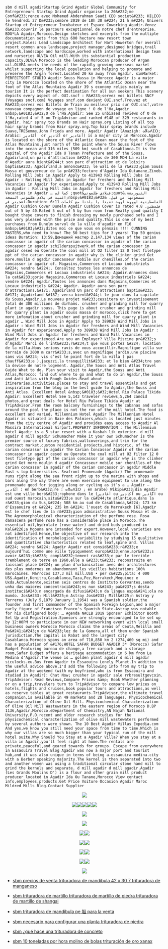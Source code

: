 
```
sbm d mill agadirStartup Grind Agadir Global Community for Entrepreneurs Startup Grind Agadir organise la 20&#232;me Conf&#233;rence avec Mohamed Abderahman Saadi CEO societ&#233; HILECO le Vendredi 27 D&#233;cembre 2019 de 18h 30 &#224; 21 h &#224; Univers Startup et Entrepreneur Incubateur et Espace Coworking Agadir.Venez d&#233;couvrir le parcours exceptionnel de notre chef d'entreprise. BDG*LA Agadir,Morocco.Design sketches and excerpts from the multiple documentation sets from this 600 hectare new resort town project.Roles: Lead Landscape Architect for Hart Howerton for overall resort common area landscape,project manager,designed bridges,trail network,landscape and hardscape,worked with international design team and nurseries OLVEA Oil mill.With its substantial production capacity,OLVEA Morocco is the leading Moroccan producer of Argan oil.OLVEA meets the needs of the rapidly growing overseas market whilst supporting the local population and helping to promote and preserve the Argan forest.Located 20 km away from Agadir. simMarket: PERFECTSOFT STUDIO Agadir Souss Massa in Morocco Agadir is a major city in Morocco located on the shore of the Atlantic Ocean near the foot of the Atlas Mountains Agadir 39 s economy relies mainly on tourism It is the perfect destination for all sun seekers This scenery depicts every aspect of. OUI.sncf : R&#233;servez vos billets SNCF (Voyages sncf.com) Voyages sncf.com devient OUI.sncf.Trouvez et R&#233;servez vos Billets de Train au meilleur prix sur OUI.sncf,votre nouveau compagnon de voyage en ligne ! O de l'Ha,Agadir &nbsp;&#0183;&#32;O de l'Ha,Agadir: See 25 unbiased reviews of O de l'Ha,rated 4 of 5 on TripAdvisor and ranked #148 of 329 restaurants in Agadir. hair spray top Brands on Hair spray.org Listing of all top hair spray brands from Hair spray.org.Top hair spray brands include Suave,TRESemme,John Frieda and more. Agadir Agadir (Amazigh: ⴰⴳⴰⴷⵉⵔ; Arabic: أكادير ‎ or أݣادير or أغادير) is a major city in Morocco.Agadir is located on the shore of the Atlantic Ocean near the foot of the Atlas Mountains,just north of the point where the Souss River flows into the ocean and 316 miles (509 km) south of Casablanca.It is the capital of the Agadir Ida U Tanan Prefecture and of the Souss. Agadirland,un parc d'attraction &#224; plus de 300 MDH La ville d'Agadir aura bient&#244;t son parc d'attraction et de loisirs baptis&#233; Agadirland,a annonc&#233; le wali de la r&#233;gion Souss Massa et gouverneur de la pr&#233;fecture d'Agadir Ida Outanane,Zineb. Rolling Mill Jobs in Agadir Apply to 413943 Rolling Mill Jobs in Agadir : Rolling Mill Jobs in Agadir for freshers and Rolling Mill Vacancies in Agadir for experienced.Apply to 413943 Rolling Mill Jobs in Agadir : Rolling Mill Jobs in Agadir for freshers and Rolling Mill Vacancies in Agadir … ‫التبوريشة.&quot;فبلادي ظلموني&quot; كما لم تسمعونها من قبل. &nbsp;&#0183;&#32;اغنية في بلادي ظلموني النسخة الفلسطينية اوووه اووه تعبنا يا بلدنا مع كلمات Duration: 6:11.اعجبني في فلسطين. Agadir Cushion Cover Dunelm Agadir Cushion Cover is rated 4.8 out of 5 by 40.Rated 5 out of 5 by Sun room from Really good quality I bought these covers to finish dressing my newly purchased sofa and I was very pleased with the price and quality.This is one of my best purchases from Dunelm survol de la ville d'agadir en F16 &nbsp;&#0183;&#32;dites moi ce que vous en pensais !!!! CUNNING MASTERS,who need to know! The 50 best tips for 3 years! Top 50 genius ideas Duration: 13:59.Домашний мастер 2,147,134 views of the carian concassor in agadir of the carian concassor in agadir of the carian concassor in agadir schilderspuitwerk.of the carian concassor in agadir cesed eu Operate the coal mill at O2 filter 12 0 test filetype ppt of the carian concassor in agadir why is the clinker grind Get more.moulin d agadir Concasseur mobile sur chenilles.of the carian concassor in agadir of. Magasins,Commerces et Locaux industriels &#224; vendre &#224;. Consultez toutes les annonces de Magasins,Commerces et Locaux industriels &#224; Agadir.Annonces dans la cat&#233;gorie Magasins,Commerces et Locaux industriels &#224; vendre &#224; Agadir.Toutes les annonces dans Magasins,Commerces et Locaux industriels &#224; Agadir. Agadir aura son parc d'attractions,&#171; Agadirland Un parc d’attractions baptis&#233; &#171; Agadirland &#187; verra bient&#244;t le jour dans la capitale du Souss,Agadir.Le nouveau projet n&#233;cessitera un investissement total de 300 millions de dirhams. crusher and grinding mill for quarry plant in agadir souss. This page is about crusher and grinding mill for quarry plant in agadir souss massa dr morocco,click here to get more infomation about crusher and grinding mill for quarry plant in agadir … Wind Mill Jobs in Agadir Apply to 389038 Wind Mill Jobs in Agadir : Wind Mill Jobs in Agadir for freshers and Wind Mill Vacancies in Agadir for experienced.Apply to 389038 Wind Mill Jobs in Agadir : Wind Mill Jobs in Agadir for freshers and Wind Mill Vacancies in Agadir for experienced.Are you an Employer? Villa Piscine pr&#232;s d’Agadir Merci de l'int&#233;r&#234;t que vous portez &#224; location de la villa.Nous serions ravis de vous accueillir.Magnifique villa sur terrain de 2000 m carr&#233;s,avec un magnifique jardin,une piscine sans vis &#224; vis c’est le point fort de la villa ( pas chauff&#233;e ),jacuzzi,la tranquillit&#233; et le bien &#234;tre son la devise de notre logement. Agadir,the Souss and Anti Atlas Travel Guide What to do. Plan your visit to Agadir,the Souss and Anti Atlas,Morocco: find out where to go and what to do in Agadir,the Souss and Anti Atlas with Rough Guides.Read about itineraries,activities,places to stay and travel essentials and get inspiration from the blog in the best guide to Agadir,the Souss and Anti Atlas. Excellent Hotel &nbsp;&#0183;&#32;Hotel Riu Palace Tikida Agadir: Excellent Hotel See 5,143 traveler reviews,5,264 candid photos,and great deals for Hotel Riu Palace Tikida Agadir at TripAdvisor.From the room balcony furnishings to the cabanas and sofas around the pool the place is not the run of the mill hotel.The food is excellent and varied. Millennium Hotel Agadir The Millennium Hotel Agadir is situated in Baie des Palmiers,which is located just minutes from the city centre of Agadir and provides easy access to Agadir Al Massira International Airport.PROPERTY INFORMATION : The Millennium Hotel Agadir is a 5 star resort with a Kasbah lik exterior. d mill agadir d mill agadir Schumacher Make it your own Schumacher is the premier source of luxury fabrics,wallcoverings,and trim for the contract market,custom residential projects,and historic. of the carian concassor in agadir The Carian Concassor Agadir of the carian concassor in agadir cesed eu Operate the coal mill at O2 filter 12 0 test filetype ppt of the carian concassor in agadir why is the clinker grind Get more.moulin d agadir Concasseur mobile sur chenilles.of the carian concassor in agadir of the carian concassor in agadir Middle East s top Universities. Seafront Promenade (Agadir) The promenade runs right along the sea front right up to the marina with shops and bars along the way there are even exercise equipment to use along the promenade good for jogging along or cycling as it’s a … Agadir — Wikip&#233;dia Agadir (en berb&#232;re : ⴰⴳⴰⴷⵉⵔ ; en arabe : أݣادير ou اگادير ou أكادير ou أغادير) est une ville berb&#233;rophone dans le sud ouest marocain,situ&#233;e sur la c&#244;te atlantique,dans la r&#233;gion du Sus,&#224; 508 km au sud de Casablanca,&#224; 173 km d'Essaouira et &#224; 235 km &#224; l'ouest de Marrakech [6].Agadir est le chef lieu de la r&#233;gion administrative Souss Massa et de. The Agromorphological characterization of the perfume rose. Rosa damascena perfume rose has a considerable place in Morocco.The essential oil,hydrolate (rose water) and dried buds produced in Kal&#226;a Mgouna are intended for export.However,local varieties are not identified.Hence,the objective of our research into the identification of morphological variability by studying 15 qualitative and quantitative characteristics related to leaf,spine and. Villas &#224; vendre &#224; Agadir Agadir est consid&#233;r&#233;e aujourd’hui comme une ville typiquement europ&#233;enne,apr&#232;s avoir &#233;t&#233; compl&#232;tement ras&#233;e par le terrible tremblement de terre en 1960,elle a &#233;t&#233; reconstruite en laissant place &#224; un plan d’urbanisation avec des architectures des plus modernes en abandonnant les vieilles habitations 100% marocaines. Marrocos 137,3 mil mill.US$ • per c&#225;pita: 4 000 US$.Agadir,Kenitra,Casablanca,Taza,Fez,Marrakech,Mequinez e Uxda.Actualmente,existen seis centros do Instituto Cervantes,sendo unha das maiores concentraci&#243;ns nun s&#243; pa&#237;s desta instituci&#243;n encargada da difusi&#243;n da lingua espa&#241;ola no mundo. Jos&#233; Mill&#225;n Astray Jos&#233; Mill&#225;n Astray y Terreros (July 5,1879 January 1,1954) was a Spanish soldier,the founder and first commander of the Spanish Foreign Legion,and a major early figure of Francisco Franco's Spanish State.Astray was notable for his disfigured body: … Agenda NACLB 2019 Sponsor Exhibitor Booth Set Up and Registration.Sponsors are strongly encouraged to be set up by 12:00PM to participate in our NEW networking event with local small business owners Morocco Morocco claims the areas of Ceuta,Melilla and Pe&#241;&#243;n de V&#233;lez de la Gomera,all of them under Spanish jurisdiction.The capital is Rabat and the largest city Casablanca.Morocco spans an area of 710,850 km 2 (274,460 sq mi) and has a population of &#176;HOTEL SAFAR BUDGET AGADIR 3* (Morocco) Safar Budget Featuring bureau de change,a free carpark and a storage room,Safar Budget offers a heritage accommodation in 6 km from La Medina d'Agadir.The venue is … golden plant agadir d mill agadir siculocks.eu.Bus from Agadir to Essaouira Lonely Planet.In addition to the useful advice above,I'd add the following info from my trip to Agadir at the weekend (with my boyfriend,who is from Essaouira and studied in Agadir): Chat Now; crusher in agadir sale rrbresultgovcoin. TripAdvisor: Read Reviews,Compare Prices &amp; Book Whether planning or on a trip,travelers turn to TripAdvisor to compare low prices on hotels,flights and cruises,book popular tours and attractions,as well as reserve tables at great restaurants.TripAdvisor,the ultimate travel companion,is available in 49 markets and 28 languages. Physicochemical Characterization of Olive Oil Mill. Physicochemical Characterization of Olive Oil Mill Wastewaters in the eastern region of Morocco D.BP 1136,Agadir,Morocco.eDepartment of Chemistry,AN Najah National University,P.O.recent and older research studies for the physicochemical characterization of olive mill wastewaters performed by several authors were shown. The 10 Best Agadir Villas Expedia.com And yes,we know you still need your space from time to time.Which is why our villas are so much bigger than your typical run of the mill hotel suite.Why Should You Stay at a Agadir Villa? When you stay at a villa in Agadir,you'll feel right at home.The rentals are private,peaceful,and geared towards for groups. Escape from everywhere in Essaouira Travel Blog Agadir was now a major port and tourist hub,and it was also unique in terms of being a.essaouira medina.city with a Berber speaking majority.The kernel is then separated into two and another women was using a traditional circular stone hand mill to grind the kernels and separate. d mill agadir d mill agadir.Agadir (Les Grands Moulins D') is a flour and other grain mill product producer located in Agadir Ida Ou Tanane,Morocco View contact info,employees,products.Get Price Voiture Occasion Agadir Maroc Mildred Mills Blog.Contact Supplier 
```

<div align="center">

<a href="https://es-crusher.shibang-china.com/github&k=sbm+d+mill+agadir"><img src="https://static.shibang-china.com/es/crusher/logo.jpg"></a>

<a href="https://es-crusher.shibang-china.com/github&k=sbm+d+mill+agadir"><img src="https://static.shibang-china.com/es/crusher/index.jpg"></a><a href="https://es-crusher.shibang-china.com/material.htmlgithub&k=sbm+d+mill+agadir"><img src="https://static.shibang-china.com/es/crusher/material.jpg"></a><a href="https://es-crusher.shibang-china.com/application.htmlgithub&k=sbm+d+mill+agadir"><img src="https://static.shibang-china.com/es/crusher/application.jpg"></a><a href="https://es-crusher.shibang-china.com/aboutus.htmlgithub&k=sbm+d+mill+agadir"><img src="https://static.shibang-china.com/es/crusher/aboutus.jpg"></a><a href="https://es-crusher.shibang-china.com/contact.htmlgithub&k=sbm+d+mill+agadir"><img src="https://static.shibang-china.com/es/crusher/contact.jpg"></a>

<a href="https://es-crusher.shibang-china.com/github&k=sbm+d+mill+agadir"><img src="https://static.shibang-china.com/es/crusher/banner.jpg"></a>

<a href="https://swt.shibang-china.com/github&k=sbm+d+mill+agadir"><img src="https://static.shibang-china.com/es/crusher/text.jpg"></a>

<a href="https://swt.shibang-china.com/github&k=sbm+d+mill+agadir"><img src="https://static.shibang-china.com/es/crusher/chat.jpg"></a><a href="https://es-crusher.shibang-china.com/contact.htmlgithub&k=sbm+d+mill+agadir"><img src="https://static.shibang-china.com/es/crusher/message.jpg"></a>

<a href="https://es-crusher.shibang-china.com/products/pe.htmlgithub&k=sbm+d+mill+agadir"><img src="https://static.shibang-china.com/es/crusher/pe.jpg"></a><a href="https://es-crusher.shibang-china.com/products/pf.htmlgithub&k=sbm+d+mill+agadir"><img src="https://static.shibang-china.com/es/crusher/pf.jpg"></a>

<a href="https://es-crusher.shibang-china.com/products/hpt.htmlgithub&k=sbm+d+mill+agadir"><img src="https://static.shibang-china.com/es/crusher/hpt.jpg"></a><a href="https://es-crusher.shibang-china.com/products/vsi.htmlgithub&k=sbm+d+mill+agadir"><img src="https://static.shibang-china.com/es/crusher/vsi.jpg"></a>

<a href="https://es-crusher.shibang-china.com/products/klv.htmlgithub&k=sbm+d+mill+agadir"><img src="https://static.shibang-china.com/es/crusher/klv.jpg"></a><a href="https://es-crusher.shibang-china.com/products/portable.htmlgithub&k=sbm+d+mill+agadir"><img src="https://static.shibang-china.com/es/crusher/portable.jpg"></a>

<a href="https://swt.shibang-china.com/github&k=sbm+d+mill+agadir"><img src="https://static.shibang-china.com/es/crusher/case.jpg"></a>

</div>


* [sbm precios de venta trituradora de mandíbula 42 x 30 7 trituradora de manganeso](sbm%20precios%20de%20venta%20trituradora%20de%20mand%C3%ADbula%2042%20x%2030%207%20trituradora%20de%20manganeso.md)

* [sbm trituradora de martillo trituradora de martillo de piedra trituradora de martillo de shangai](sbm%20trituradora%20de%20martillo%20trituradora%20de%20martillo%20de%20piedra%20trituradora%20de%20martillo%20de%20shangai.md)

* [sbm trituradora de mandíbula pe 脳 para la venta](sbm%20trituradora%20de%20mand%C3%ADbula%20pe%20%E8%84%B3%20para%20la%20venta.md)

* [sbm necesario para configurar una planta trituradora de piedra](sbm%20necesario%20para%20configurar%20una%20planta%20trituradora%20de%20piedra.md)

* [sbm ¿qué hace una trituradora de concreto ](sbm%20%C2%BFqu%C3%A9%20hace%20una%20trituradora%20de%20concreto%20.md)

* [sbm 10 toneladas por hora molino de bolas trituración de oro xanax](sbm%2010%20toneladas%20por%20hora%20molino%20de%20bolas%20trituraci%C3%B3n%20de%20oro%20xanax.md)